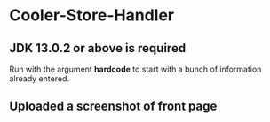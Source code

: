 # Cooler-Store-Handler
## **JDK 13.0.2 or above is required**

Run with the argument **hardcode** to start with a bunch of information already entered.
## Uploaded a screenshot of front page
